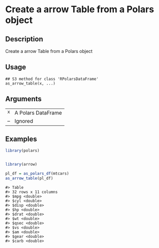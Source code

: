 

# Create a arrow Table from a Polars object

## Description

Create a arrow Table from a Polars object

## Usage

<pre><code class='language-R'>## S3 method for class 'RPolarsDataFrame'
as_arrow_table(x, ...)
</code></pre>

## Arguments

<table>
<tr>
<td style="white-space: nowrap; font-family: monospace; vertical-align: top">
<code id="as_arrow_table.RPolarsDataFrame_:_x">x</code>
</td>
<td>
A Polars DataFrame
</td>
</tr>
<tr>
<td style="white-space: nowrap; font-family: monospace; vertical-align: top">
<code id="as_arrow_table.RPolarsDataFrame_:_...">…</code>
</td>
<td>
Ignored
</td>
</tr>
</table>

## Examples

``` r
library(polars)


library(arrow)

pl_df = as_polars_df(mtcars)
as_arrow_table(pl_df)
```

    #> Table
    #> 32 rows x 11 columns
    #> $mpg <double>
    #> $cyl <double>
    #> $disp <double>
    #> $hp <double>
    #> $drat <double>
    #> $wt <double>
    #> $qsec <double>
    #> $vs <double>
    #> $am <double>
    #> $gear <double>
    #> $carb <double>
